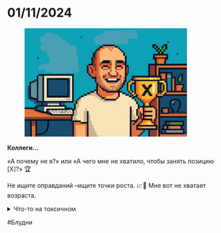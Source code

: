 # 01/11/2024

<div align="left"><figure><img src="../../../assets/img/photo_2025-10-02_14-36-57 (1).jpg" alt="" width="375"><figcaption></figcaption></figure></div>

**Коллеги...**

«А почему не я?» или «А чего мне не хватило, чтобы занять позицию \[X]?» 🏆

Не ищите оправданий –ищите точки роста. 📈💪 Мне вот не хватает возраста.

<details>

<summary>Что-то на токсичном</summary>

* Да, Жень, мы понимаем, что ты 20 лет в этом дерьме, что пока другие ходили в кружок судостроителей и юных автомобилистов, ты кодил калькулятор на qbasic и переустанавливал винду всем знакомым.
* Слышали, что пока одногруппники торговали наркотиками, ты торговал проектами на Delphi.
* Знаем, что ты чувствуешь айти на кончиках пальцев, что прошел путь от государственного бюрократа до крепкого технического специалиста с опытом.
* Видел и ынтерпрайз и госуху, всегда добивался своих целей и в спорте, и в работе.
* Видели гору курсов и сертификаций, которые ты прошел.
* Знаем, что ребята, которых ты учил, уже тоже крепкие технари.
* Мы подтверждаем, что твой опыт для нас валиден и вообще ты очень хороший человек.

Но, к сожалению, мы не готовы offer тебе это место. Понимаешь:

* ты не friendly.
* ты хуесосишь людей и позволяешь себе повышать голос, насмехаешься над половиной коллектива. Ну и что, что они поступают как дегенераты. Это противоречит нашему vision.

Think about it.

</details>

#Блудни
